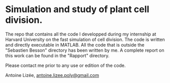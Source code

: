 Simulation and study of plant cell division.
=======

The repo that contains all the code I developped during my internship at Harvard University on the fast simulation of cell division.
The code is written and directly executable in MATLAB. All the code that is outside the "Sebastien Besson" directory has been written by me. A complete report on this work can be found in the "Rapport" directory.

Please contact me prior to any use or edition of the code.

Antoine Lizée, antoine.lizee.poly@gmail.com